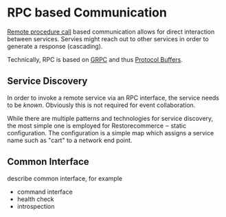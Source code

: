 # RPC based Communication

[Remote procedure call](https://en.wikipedia.org/wiki/Remote_procedure_call)
based communication allows for direct interaction between services.
Servies might reach out to other services in order to generate a response
(cascading).

Technically, RPC is based on [GRPC](https://www.grpc.io/docs/) and
thus [Protocol Buffers](https://developers.google.com/protocol-buffers/).

## Service Discovery

In order to invoke a remote service
via an RPC interface, the service needs
to be _known_. Obviously this is not required
for event collaboration.

While there are multiple patterns and technologies for
service discovery, the most simple one is employed
for Restorecommerce ‒ static configuration.
The configuration is a simple map which
assigns a service name such as "cart" to a network end point.

## Common Interface

describe common interface, for example

- command interface
- health check
- introspection

